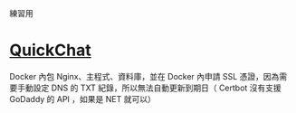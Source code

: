 練習用

# [QuickChat](https://quick-chat.eifm.store/)

Docker 內包 Nginx、主程式、資料庫，並在 Docker 內申請 SSL 憑證，因為需要手動設定 DNS 的 TXT 紀錄，所以無法自動更新到期日（ Certbot 沒有支援 GoDaddy 的 API ，如果是 NET 就可以）
